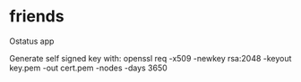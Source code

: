 friends
=======

Ostatus app

Generate self signed key with:
openssl req -x509 -newkey rsa:2048 -keyout key.pem -out cert.pem -nodes -days 3650

